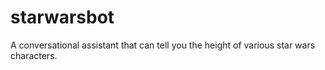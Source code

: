 # starwarsbot
A conversational assistant that can tell you the height of various star wars characters.
